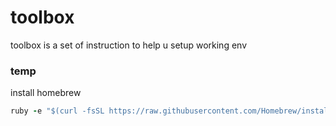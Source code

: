 # toolbox
toolbox is a set of instruction to help u setup working env


### temp

install homebrew
```ruby
ruby -e "$(curl -fsSL https://raw.githubusercontent.com/Homebrew/install/master/install)" 
```
